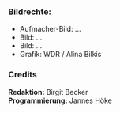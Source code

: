 ### Bildrechte:

- Aufmacher-Bild: ...
- Bild: ...
- Bild: ... <br/>
- Grafik: WDR / Alina Bilkis

### Credits

**Redaktion:** Birgit Becker <br/>
**Programmierung:** Jannes Höke
